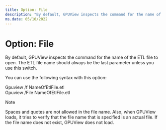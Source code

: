 ```yaml
---
title: Option: File
description: "By default, GPUView inspects the command for the name of the ETL file to open."
ms.date: 05/10/2022
---
```


# Option: File  

By default, GPUView inspects the command for the name of the ETL file to open. The ETL file name should always be the last parameter unless you use this switch.   

You can use the following syntax with this option:  

Gpuview /f NameOfEtlFile.etl   
Gpuview /File NameOfEtlFile.etl    

> [!NOTE]
> Spaces and quotes are not allowed in the file name. Also, when GPUView loads, it tries to verify that the file name that is specified is an actual file. If the file name does not exist, GPUView does not load. 

